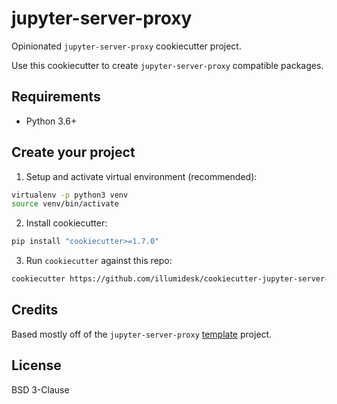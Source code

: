 # jupyter-server-proxy

Opinionated `jupyter-server-proxy` cookiecutter project.

Use this cookiecutter to create `jupyter-server-proxy` compatible packages.

## Requirements

- Python 3.6+

## Create your project

1. Setup and activate virtual environment (recommended):

```bash
virtualenv -p python3 venv
source venv/bin/activate
```

2. Install cookiecutter:

```bash
pip install "cookiecutter>=1.7.0"
```

3. Run `cookiecutter` against this repo:

```bash
cookiecutter https://github.com/illumidesk/cookiecutter-jupyter-server-proxy
```

## Credits

Based mostly off of the `jupyter-server-proxy` [template](https://github.com/jupyterhub/jupyter-server-proxy/tree/master/contrib/template) project.

## License

BSD 3-Clause

